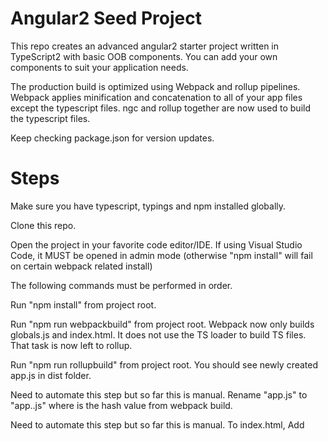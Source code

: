 # Angular2 Seed Project

This repo creates an advanced angular2 starter project written in TypeScript2 with basic OOB components. You can add your own components to suit your application needs. 

The production build is optimized using Webpack and rollup pipelines. Webpack applies minification and concatenation to all of your app files except the typescript files. ngc and rollup together are now used to build the typescript files.

Keep checking package.json for version updates.


# Steps

Make sure you have typescript, typings and npm installed globally.

Clone this repo.

Open the project in your favorite code editor/IDE. If using Visual Studio Code, it MUST be opened in admin mode (otherwise "npm install" will fail on certain webpack related install)

The following commands must be performed in order.

Run "npm install" from project root.

Run "npm run webpackbuild" from project root. Webpack now only builds globals.js and index.html. It does not use the TS loader to build TS files. That task is now left to rollup.

Run "npm run rollupbuild" from project root. You should see newly created app.js in dist folder.

Need to automate this step but so far this is manual. Rename "app.js" to "app.<hash>.js" where <hash> is the hash value from webpack build.

Need to automate this step but so far this is manual. To index.html, Add <script> tag with source pointing to hashed app.js from previous step. 

Run "npm run serve" from project root to serve production application from dist folder using lite-server locally.

